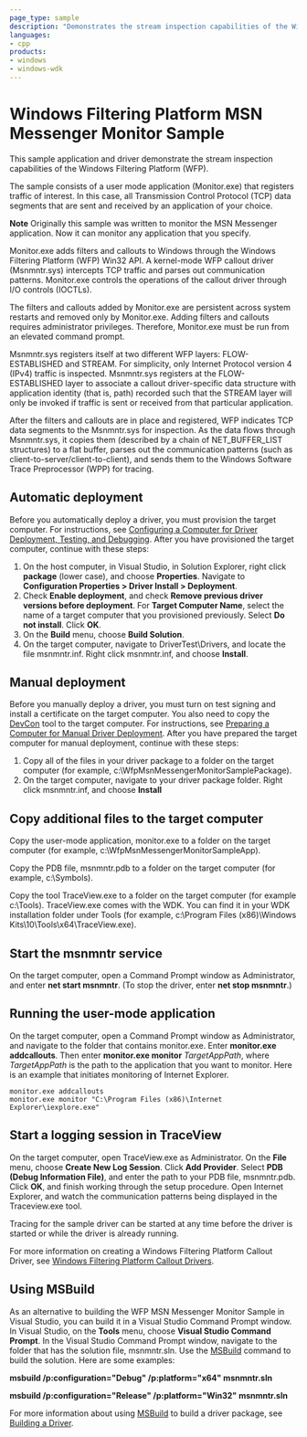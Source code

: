 ```yaml
---
page_type: sample
description: "Demonstrates the stream inspection capabilities of the Windows Filtering Platform (WFP)."
languages:
- cpp
products:
- windows
- windows-wdk
---
```


<!---
    name: Windows Filtering Platform MSN Messenger Monitor Sample
    platform: KMDF
    language: cpp
    category: Network
    description: Demonstrates the stream inspection capabilities of the Windows Filtering Platform (WFP). 
    samplefwlink: http://go.microsoft.com/fwlink/p/?LinkId=617932
--->

# Windows Filtering Platform MSN Messenger Monitor Sample

This sample application and driver demonstrate the stream inspection capabilities of the Windows Filtering Platform (WFP).

The sample consists of a user mode application (Monitor.exe) that registers traffic of interest. In this case, all Transmission Control Protocol (TCP) data segments that are sent and received by an application of your choice.

**Note** Originally this sample was written to monitor the MSN Messenger application. Now it can monitor any application that you specify.

Monitor.exe adds filters and callouts to Windows through the Windows Filtering Platform (WFP) Win32 API. A kernel-mode WFP callout driver (Msnmntr.sys) intercepts TCP traffic and parses out communication patterns. Monitor.exe controls the operations of the callout driver through I/O controls (IOCTLs).

The filters and callouts added by Monitor.exe are persistent across system restarts and removed only by Monitor.exe. Adding filters and callouts requires administrator privileges. Therefore, Monitor.exe must be run from an elevated command prompt.

Msnmntr.sys registers itself at two different WFP layers: FLOW-ESTABLISHED and STREAM. For simplicity, only Internet Protocol version 4 (IPv4) traffic is inspected. Msnmntr.sys registers at the FLOW-ESTABLISHED layer to associate a callout driver-specific data structure with application identity (that is, path) recorded such that the STREAM layer will only be invoked if traffic is sent or received from that particular application.

After the filters and callouts are in place and registered, WFP indicates TCP data segments to the Msnmntr.sys for inspection. As the data flows through Msnmntr.sys, it copies them (described by a chain of NET\_BUFFER\_LIST structures) to a flat buffer, parses out the communication patterns (such as client-to-server/client-to-client), and sends them to the Windows Software Trace Preprocessor (WPP) for tracing.

Automatic deployment
--------------------

Before you automatically deploy a driver, you must provision the target computer. For instructions, see [Configuring a Computer for Driver Deployment, Testing, and Debugging](http://msdn.microsoft.com/en-us/library/windows/hardware/). After you have provisioned the target computer, continue with these steps:

1.  On the host computer, in Visual Studio, in Solution Explorer, right click **package** (lower case), and choose **Properties**. Navigate to **Configuration Properties \> Driver Install \> Deployment**.
2.  Check **Enable deployment**, and check **Remove previous driver versions before deployment**. For **Target Computer Name**, select the name of a target computer that you provisioned previously. Select **Do not install**. Click **OK**.
3.  On the **Build** menu, choose **Build Solution**.
4.  On the target computer, navigate to DriverTest\\Drivers, and locate the file msnmntr.inf. Right click msnmntr.inf, and choose **Install**.

Manual deployment
-----------------

Before you manually deploy a driver, you must turn on test signing and install a certificate on the target computer. You also need to copy the [DevCon](http://msdn.microsoft.com/en-us/library/windows/hardware/ff544707) tool to the target computer. For instructions, see [Preparing a Computer for Manual Driver Deployment](https://docs.microsoft.com/en-us/windows-hardware/drivers/develop/preparing-a-computer-for-manual-driver-deployment). After you have prepared the target computer for manual deployment, continue with these steps:

1.  Copy all of the files in your driver package to a folder on the target computer (for example, c:\\WfpMsnMessengerMonitorSamplePackage).
2.  On the target computer, navigate to your driver package folder. Right click msnmntr.inf, and choose **Install**

Copy additional files to the target computer
--------------------------------------------

Copy the user-mode application, monitor.exe to a folder on the target computer (for example, c:\\WfpMsnMessengerMonitorSampleApp).

Copy the PDB file, msnmntr.pdb to a folder on the target computer (for example, c:\\Symbols).

Copy the tool TraceView.exe to a folder on the target computer (for example c:\\Tools). TraceView.exe comes with the WDK. You can find it in your WDK installation folder under Tools (for example, c:\\Program Files (x86)\\Windows Kits\\10\\Tools\\x64\\TraceView.exe).

Start the msnmntr service
-------------------------

On the target computer, open a Command Prompt window as Administrator, and enter **net start msnmntr**. (To stop the driver, enter **net stop msnmntr**.)

Running the user-mode application
---------------------------------

On the target computer, open a Command Prompt window as Administrator, and navigate to the folder that contains monitor.exe. Enter **monitor.exe addcallouts**. Then enter **monitor.exe monitor** *TargetAppPath*, where *TargetAppPath* is the path to the application that you want to monitor. Here is an example that initiates monitoring of Internet Explorer.

```
monitor.exe addcallouts
monitor.exe monitor "C:\Program Files (x86)\Internet Explorer\iexplore.exe"
```

Start a logging session in TraceView
------------------------------------

On the target computer, open TraceView.exe as Administrator. On the **File** menu, choose **Create New Log Session**. Click **Add Provider**. Select **PDB (Debug Information File)**, and enter the path to your PDB file, msnmntr.pdb. Click **OK**, and finish working through the setup procedure. Open Internet Explorer, and watch the communication patterns being displayed in the Traceview.exe tool.

Tracing for the sample driver can be started at any time before the driver is started or while the driver is already running.

For more information on creating a Windows Filtering Platform Callout Driver, see [Windows Filtering Platform Callout Drivers](http://msdn.microsoft.com/en-us/library/windows/hardware/ff571068).

Using MSBuild
-------------

As an alternative to building the WFP MSN Messenger Monitor Sample in Visual Studio, you can build it in a Visual Studio Command Prompt window. In Visual Studio, on the **Tools** menu, choose **Visual Studio Command Prompt**. In the Visual Studio Command Prompt window, navigate to the folder that has the solution file, msnmntr.sln. Use the [MSBuild](http://go.microsoft.com/fwlink/p/?linkID=262804) command to build the solution. Here are some examples:

**msbuild /p:configuration="Debug" /p:platform="x64" msnmntr.sln**

**msbuild /p:configuration="Release" /p:platform="Win32" msnmntr.sln**

For more information about using [MSBuild](http://go.microsoft.com/fwlink/p/?linkID=262804) to build a driver package, see [Building a Driver](http://msdn.microsoft.com/en-us/library/windows/hardware/ff554644).
